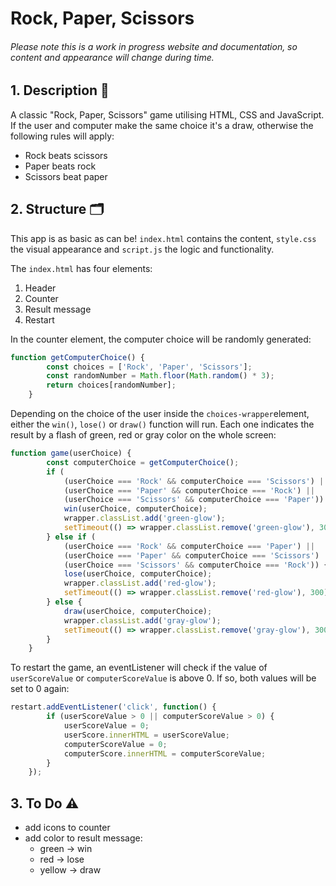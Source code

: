 # Rock, Paper, Scissors

###### Please note this is a work in progress website and documentation, so content and appearance will change during time.

## 1. Description 📝

A classic "Rock, Paper, Scissors" game utilising HTML, CSS and JavaScript. If the user and computer make the same choice it's a draw, otherwise the following rules will apply:

- Rock beats scissors
- Paper beats rock
- Scissors beat paper

## 2. Structure 🗂

This app is as basic as can be! `index.html` contains the content, `style.css` the visual appearance and `script.js` the logic and functionality.

The `index.html` has four elements:

1. Header
2. Counter
3. Result message
4. Restart

In the counter element, the computer choice will be randomly generated:

```javascript
function getComputerChoice() {
        const choices = ['Rock', 'Paper', 'Scissors'];
        const randomNumber = Math.floor(Math.random() * 3);
        return choices[randomNumber];
    }
```

Depending on the choice of the user inside the `choices-wrapper`element, either the `win()`, `lose()` or `draw()` function will run. Each one indicates the result by a flash of green, red or gray color on the whole screen:

```javascript
function game(userChoice) {
        const computerChoice = getComputerChoice();
        if (
            (userChoice === 'Rock' && computerChoice === 'Scissors') ||
            (userChoice === 'Paper' && computerChoice === 'Rock') ||
            (userChoice === 'Scissors' && computerChoice === 'Paper')) {
            win(userChoice, computerChoice);
            wrapper.classList.add('green-glow');
            setTimeout(() => wrapper.classList.remove('green-glow'), 300);
        } else if (
            (userChoice === 'Rock' && computerChoice === 'Paper') ||
            (userChoice === 'Paper' && computerChoice === 'Scissors') ||
            (userChoice === 'Scissors' && computerChoice === 'Rock')) {
            lose(userChoice, computerChoice);
            wrapper.classList.add('red-glow');
            setTimeout(() => wrapper.classList.remove('red-glow'), 300);
        } else {
            draw(userChoice, computerChoice);
            wrapper.classList.add('gray-glow');
            setTimeout(() => wrapper.classList.remove('gray-glow'), 300);
        }
    }
```

To restart the game, an eventListener will check if the value of `userScoreValue` or `computerScoreValue` is above 0. If so, both values will be set to 0 again:

```javascript
restart.addEventListener('click', function() {
        if (userScoreValue > 0 || computerScoreValue > 0) {
            userScoreValue = 0;
            userScore.innerHTML = userScoreValue;
            computerScoreValue = 0;
            computerScore.innerHTML = computerScoreValue;
        }
    });
```

## 3. To Do ⚠️

- add icons to counter
- add color to result message: 
  - green -> win
  - red -> lose
  - yellow -> draw